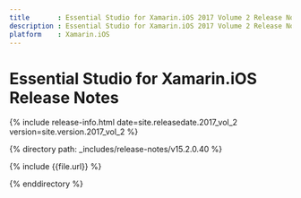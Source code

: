 ```yaml
---
title       : Essential Studio for Xamarin.iOS 2017 Volume 2 Release Notes
description : Essential Studio for Xamarin.iOS 2017 Volume 2 Release Notes
platform    : Xamarin.iOS
---
```


# Essential Studio for Xamarin.iOS Release Notes

{% include release-info.html date=site.releasedate.2017_vol_2 version=site.version.2017_vol_2 %} 

{% directory path: _includes/release-notes/v15.2.0.40 %}

{% include {{file.url}} %}

{% enddirectory %}